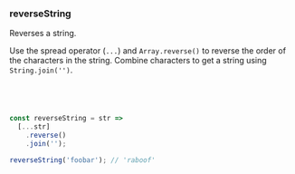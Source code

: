 ### reverseString

Reverses a string.

Use the spread operator (`...`) and `Array.reverse()` to reverse the order of the characters in the string.
Combine characters to get a string using `String.join('')`.

```js




const reverseString = str =>
  [...str]
    .reverse()
    .join('');
```

```js
reverseString('foobar'); // 'raboof'
```
